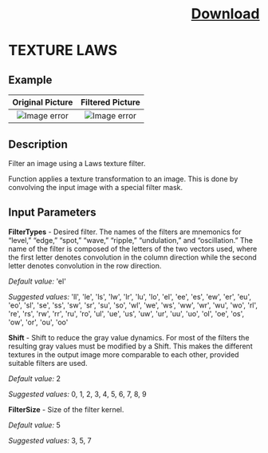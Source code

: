 # <p align="right"><a class="github-button" aria-label="Download ntkme/github-buttons on GitHub" href="https://github.com/Balluff-BVS/halconscripts/raw/master/Filters/Texture/texture_filters.zip" data-icon="octicon-cloud-download">Download</a></p>


TEXTURE LAWS
==========

## Example

Original Picture             | Filtered Picture
:-------------------------:|:-------------------------:
![Image error](https://github.com/Balluff-BVS/halconscripts/blob/master/Filters/Texture/TextureLaws/original.png?raw=true)  |  ![Image error](https://github.com/Balluff-BVS/halconscripts/blob/master/Filters/Texture/TextureLaws/texture_laws.png?raw=true)

Description
----------

Filter an image using a Laws texture filter.

Function applies a texture transformation to an image. This is done by convolving the input image with a special filter mask.

Input Parameters
----------

**FilterTypes** - Desired filter. The names of the filters are mnemonics for “level,” “edge,” “spot,” “wave,” “ripple,” “undulation,” and “oscillation.” The name of the filter is composed of the letters of the two vectors used, where the first letter denotes convolution in the column direction while the second letter denotes convolution in the row direction.

*Default value:* 'el'

*Suggested values:* 'll', 'le', 'ls', 'lw', 'lr', 'lu', 'lo', 'el', 'ee', 'es', 'ew', 'er', 'eu', 'eo', 'sl', 'se', 'ss', 'sw', 'sr', 'su', 'so', 'wl', 'we', 'ws', 'ww', 'wr', 'wu', 'wo', 'rl', 're', 'rs', 'rw', 'rr', 'ru', 'ro', 'ul', 'ue', 'us', 'uw', 'ur', 'uu', 'uo', 'ol', 'oe', 'os', 'ow', 'or', 'ou', 'oo'

**Shift** - Shift to reduce the gray value dynamics. For most of the filters the resulting gray values must be modified by a Shift. This makes the different textures in the output image more comparable to each other, provided suitable filters are used.

*Default value:* 2

*Suggested values:* 0, 1, 2, 3, 4, 5, 6, 7, 8, 9

**FilterSize** - Size of the filter kernel.

*Default value:* 5

*Suggested values:* 3, 5, 7
